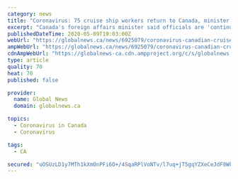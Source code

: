 ```yaml
---
category: news
title: "Coronavirus: 75 cruise ship workers return to Canada, minister says"
excerpt: "Canada's foreign affairs minister said officials are 'continuing to work with cruise lines and local authorities to ensure the safe return of remaining Canadian crew.'"
publishedDateTime: 2020-05-09T19:03:00Z
webUrl: "https://globalnews.ca/news/6925079/coronavirus-canadian-cruise-ship-crew/"
ampWebUrl: "https://globalnews.ca/news/6925079/coronavirus-canadian-cruise-ship-crew/amp/"
cdnAmpWebUrl: "https://globalnews-ca.cdn.ampproject.org/c/s/globalnews.ca/news/6925079/coronavirus-canadian-cruise-ship-crew/amp/"
type: article
quality: 70
heat: 70
published: false

provider:
  name: Global News
  domain: globalnews.ca

topics:
  - Coronavirus in Canada
  - Coronavirus

tags:
  - CA

secured: "uOSUzLD1y7MTh1kXmOnPFi6O+/4SqaRPlVoNTv/l7uq+jT5gqYZXeCeJdF0Wk4zQLKJL536y3WeSsy6lp3K5vcgqIDH4Tjnhl7LRKQJv0b/Dv022rCJqn/ppYXk3OOFwD0cQBss3Xlf74VqEOp1dCSohbS+1RU7/v+zqEBm+R9FMAvNifMzL1fGF/3EFJHi27mFCy9HZG3J84TWZsvpqcxXJD/rUzN6ZtKIRIsZ+5u2SnvnlNogwNaLg+Y5OQ1/vBC0Yi6i+aFim+krtw4RNI65CdF7cRfzKSo2tD/XTWX3j5K+aiYquTSqqSbJW1iGDcg2RHHTgjt3tcEIUOU9QlvoBrRHBrkde1/UW2Y2r1FiJ3abDpbCgFUtlN20CEib0SC7v2lnj0XczfLmHBzI9g9+F4Fg0tLkRX/zRIKPnLoBpWb1tXqsMq6HDgvMK1GSkPhBGfbrOPVhG9258E0IOGUFVul4bjPxt28SZLdlGEzg=;Y69tNuy69znoD4VnrlkJOA=="
---
```


